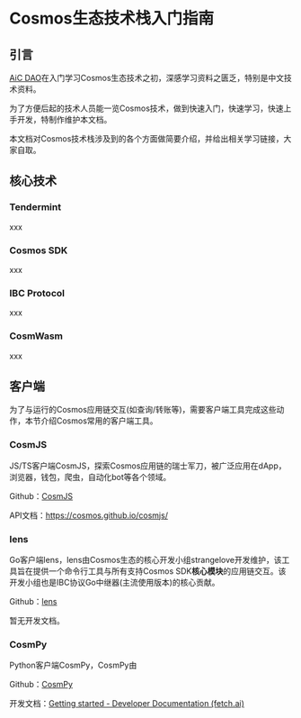 # Cosmos生态技术栈入门指南

## 引言

[AiC DAO](https://twitter.com/AiC_DAO)在入门学习Cosmos生态技术之初，深感学习资料之匮乏，特别是中文技术资料。

为了方便后起的技术人员能一览Cosmos技术，做到快速入门，快速学习，快速上手开发，特制作维护本文档。

本文档对Cosmos技术栈涉及到的各个方面做简要介绍，并给出相关学习链接，大家自取。

## 核心技术

### Tendermint

xxx

### Cosmos SDK

xxx

### IBC Protocol

xxx

### CosmWasm

xxx

## 客户端

为了与运行的Cosmos应用链交互(如查询/转账等)，需要客户端工具完成这些动作，本节介绍Cosmos常用的客户端工具。

### CosmJS

JS/TS客户端CosmJS，探索Cosmos应用链的瑞士军刀，被广泛应用在dApp，浏览器，钱包，爬虫，自动化bot等各个领域。

Github：[CosmJS](https://github.com/cosmos/cosmjs)

API文档：https://cosmos.github.io/cosmjs/

### lens

Go客户端lens，lens由Cosmos生态的核心开发小组strangelove开发维护，该工具旨在提供一个命令行工具与所有支持Cosmos SDK**核心模块**的应用链交互。该开发小组也是IBC协议Go中继器(主流使用版本)的核心贡献。

Github：[lens](https://github.com/strangelove-ventures/lens)

暂无开发文档。

### CosmPy

Python客户端CosmPy，CosmPy由

Github：[CosmPy](https://github.com/fetchai/cosmpy)

开发文档：[Getting started - Developer Documentation (fetch.ai)](https://docs.fetch.ai/CosmPy/)






